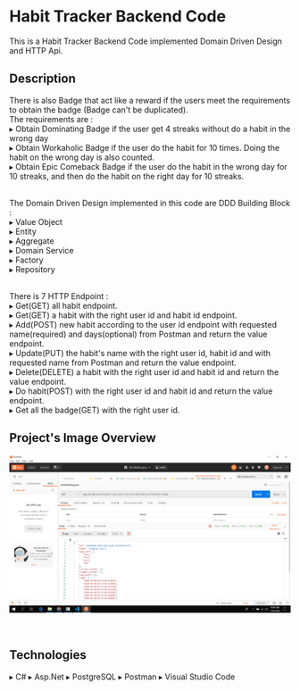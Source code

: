 # Habit Tracker Backend Code
This is a Habit Tracker Backend Code implemented Domain Driven Design and HTTP Api.

## Description
There is also Badge that act like a reward if the users meet the requirements to obtain the badge (Badge can't be duplicated).<br>
The requirements are :<br>
▸ Obtain Dominating Badge if the user get 4 streaks without do a habit in the wrong day<br>
▸ Obtain Workaholic Badge if the user do the habit for 10 times. Doing the habit on the wrong day is also counted.<br>
▸ Obtain Epic Comeback Badge if the user do the habit in the wrong day for 10 streaks, and then do the habit on the right day for 10 streaks.<br><br>

The Domain Driven Design implemented in this code are DDD Building Block :<br>
▸ Value Object<br>
▸ Entity<br>
▸ Aggregate<br>
▸ Domain Service<br>
▸ Factory<br>
▸ Repository<br><br>

There is 7 HTTP Endpoint :<br>
▸ Get(GET) all habit endpoint.<br>
▸ Get(GET) a habit with the right user id and habit id endpoint.<br>
▸ Add(POST) new habit according to the user id endpoint with requested name(required) and days(optional) from Postman and return the value endpoint.<br>
▸ Update(PUT) the habit's name with the right user id, habit id and with requested name from Postman and return the value endpoint.<br>
▸ Delete(DELETE) a habit with the right user id and habit id and return the value endpoint.<br>
▸ Do habit(POST) with the right user id and habit id and return the value endpoint.<br>
▸ Get all the badge(GET) with the right user id.

## Project's Image Overview
<p align="center"><img src="habit tracker pict postman.png"></p><br>

## Technologies
▸ C#
▸ Asp.Net
▸ PostgreSQL
▸ Postman
▸ Visual Studio Code



